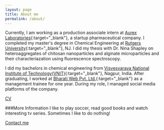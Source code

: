 ```yaml
---
layout: page
title: About me
permalink: /about/
---
```


Currently, I am working as a production associate intern at [Aurex Laboratories](http://aurexlabs.com){:target="_blank"}, a startup pharmaceutical company. I completed my master's degree in Chemical Engineering at [Rutgers University](http://sol.rutgers.edu){:target="_blank"}, NJ. I did my thesis with Dr. Nina Shapley on heteroaggregates of chitosan nanoparticles and alginate microparticles and their characteriazation using fluorescence spectroscopy. 

I did my bachelors in chemical engineering from [Visvesvaraya National Institute of Technology(VNIT)](http://www.vnit.ac.in){:target="_blank"}, Nagpur, India. After graduating, I worked at [Bharati Web Pvt. Ltd.](http://bharatiweb.in/index.html){:target="_blank"} as a management trainee for one year. During my role, I managed social media platforms of the company. 

<a href="{{ site.baseurl }}/resume">CV</a>

###More Information
I like to play soccer, read good books and watch interesting tv series. Sometimes I like to do nothing!

 
 

[Contact me](mailto:csp007chinmay@gmail.com)
